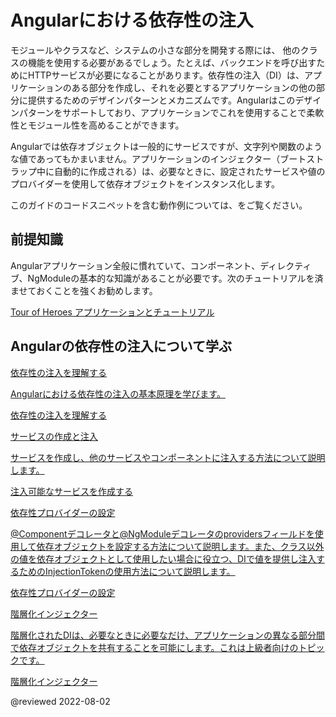 # Angularにおける依存性の注入

モジュールやクラスなど、システムの小さな部分を開発する際には、 他のクラスの機能を使用する必要があるでしょう。たとえば、バックエンドを呼び出すためにHTTPサービスが必要になることがあります。依存性の注入（DI）は、アプリケーションのある部分を作成し、それを必要とするアプリケーションの他の部分に提供するためのデザインパターンとメカニズムです。Angularはこのデザインパターンをサポートしており、アプリケーションでこれを使用することで柔軟性とモジュール性を高めることができます。

Angularでは依存オブジェクトは一般的にサービスですが、文字列や関数のような値であってもかまいません。アプリケーションのインジェクター（ブートストラップ中に自動的に作成される）は、必要なときに、設定されたサービスや値のプロバイダーを使用して依存オブジェクトをインスタンス化します。

<div class="alert is-helpful">

このガイドのコードスニペットを含む動作例については、<live-example name="dependency-injection"></live-example>をご覧ください。

</div>

## 前提知識

Angularアプリケーション全般に慣れていて、コンポーネント、ディレクティブ、NgModuleの基本的な知識があることが必要です。次のチュートリアルを済ませておくことを強くお勧めします。

[Tour of Heroes アプリケーションとチュートリアル](tutorial/tour-of-heroes)

## Angularの依存性の注入について学ぶ

<div class="card-container">
  <a href="guide/dependency-injection" class="docs-card" title="依存性の注入を理解する">
    <section>依存性の注入を理解する</section>
    <p>Angularにおける依存性の注入の基本原理を学びます。</p>
    <p class="card-footer">依存性の注入を理解する</p>
  </a>
  <a href="guide/creating-injectable-service" class="docs-card" title="サービスの作成と注入">
    <section>サービスの作成と注入</section>
    <p>サービスを作成し、他のサービスやコンポーネントに注入する方法について説明します。</p>
    <p class="card-footer">注入可能なサービスを作成する</p>
  </a>
  <a href="guide/dependency-injection-providers" class="docs-card" title="依存性プロバイダーの設定">
    <section>依存性プロバイダーの設定</section>
    <p>@Componentデコレータと@NgModuleデコレータのprovidersフィールドを使用して依存オブジェクトを設定する方法について説明します。また、クラス以外の値を依存オブジェクトとして使用したい場合に役立つ、DIで値を提供し注入するためのInjectionTokenの使用方法について説明します。</p>
    <p class="card-footer">依存性プロバイダーの設定</p>
  </a>
  <a href="guide/hierarchical-dependency-injection" class="docs-card" title="階層化インジェクター">
    <section>階層化インジェクター</section>
    <p>階層化されたDIは、必要なときに必要なだけ、アプリケーションの異なる部分間で依存オブジェクトを共有することを可能にします。これは上級者向けのトピックです。</p>
    <p class="card-footer">階層化インジェクター</p>
  </a>
</div>

@reviewed 2022-08-02
